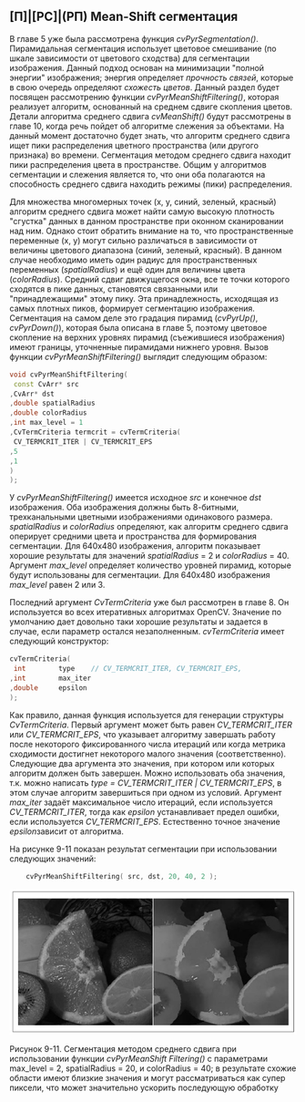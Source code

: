 ## [П]|[РС]|(РП) Mean-Shift сегментация

В главе 5 уже была рассмотрена функция *cvPyrSegmentation()*. Пирамидальная сегментация использует цветовое смешивание (по шкале зависимости от цветового сходства) для сегментации изображения. Данный подход основан на минимизации "полной энергии" изображения; энергия определяет *прочность связей*, которые в свою очередь определяют *схожесть цветов*.  Данный раздел будет посвящен рассмотрению функции *cvPyrMeanShiftFiltering()*, которая реализует алгоритм, основанный на среднем сдвиге скопления цветов. Детали алгоритма среднего сдвига *cvMeanShift()* будут рассмотрены в главе 10, когда речь пойдет об алгоритме слежения за объектами. На данный момент достаточно будет знать, что алгоритм среднего сдвига ищет пики распределения цветного пространства (или другого признака) во времени. Сегментация методом среднего сдвига находит пики распределения цвета в пространстве. Общим у алгоритмов сегментации и слежения является то, что они оба полагаются на способность среднего сдвига находить режимы (пики) распределения.

Для множества многомерных точек (x, y, синий, зеленый, красный) алгоритм среднего сдвига может найти самую высокую плотность "сгустка" данных в данном пространстве при оконном сканировании над ним. Однако стоит обратить внимание на то, что пространственные переменные (x, y) могут сильно различаться в зависимости от величины цветового диапазона (синий, зеленый, красный). В данном случае необходимо иметь один радиус для пространственных переменных (*spatialRadius*) и ещё один для величины цвета (*colorRadius*). Средний сдвиг движущегося окна, все те точки которого сходятся в пике данных, становятся связанными или "принадлежащими" этому пику. Эта принадлежность, исходящая из самых плотных пиков, формирует сегментацию изображения. Сегментация на самом деле это градация пирамид (*cvPyrUp()*, *cvPyrDown()*), которая была описана в главе 5, поэтому цветовое скопление на верхних уровнях пирамид (съежившиеся изображения) имеют границы, уточненные пирамидами нижнего уровня. Вызов функции *cvPyrMeanShiftFiltering()* выглядит следующим образом:

```cpp
void cvPyrMeanShiftFiltering(
 const CvArr* src
,CvArr* dst
,double spatialRadius
,double colorRadius
,int max_level = 1
,CvTermCriteria termcrit = cvTermCriteria(
 CV_TERMCRIT_ITER | CV_TERMCRIT_EPS
,5
,1
)
);
```

У *cvPyrMeanShiftFiltering()* имеется исходное *src* и конечное *dst* изображения. Оба изображения должны быть 8-битными, трехканальными цветными изображениями одинакового размера. *spatialRadius* и *colorRadius* определяют, как алгоритм среднего сдвига оперирует средними цвета и пространства для формирования сегментации. Для 640x480 изображения, алгоритм показывает хорошие результаты для значений *spatialRadius* = 2 и *colorRadius* = 40. Аргумент *max_level* определяет количество уровней пирамид, которые будут использованы для сегментации. Для 640x480 изображения *max_level* равен 2 или 3.

Последний аргумент *CvTermCriteria* уже был рассмотрен в главе 8. Он используется во всех итеративных алгоритмах OpenCV. Значение по умолчанию дает довольно таки хорошие результаты и задается в случае, если параметр остался незаполненным. *cvTermCriteria* имеет следующий конструктор:

```cpp
cvTermCriteria(
 int 		type 	// CV_TERMCRIT_ITER, CV_TERMCRIT_EPS,
,int 		max_iter
,double 	epsilon
);
```

Как правило, данная функция используется для генерации структуры *CvTermCriteria*. Первый аргумент может быть равен *CV_TERMCRIT_ITER* или *CV_TERMCRIT_EPS*, что указывает алгоритму завершать работу после некоторого фиксированного числа итераций или когда метрика сходимости достигнет некоторого малого значения (соответственно). Следующие два аргумента это значения, при котором или которых алгоритм должен быть завершен. Можно использовать оба значения, т.к. можно написать *type = CV_TERMCRIT_ITER | CV_TERMCRIT_EPS*, в этом случае алгоритм завершиться при одном из условий. Аргумент *max_iter* задаёт максимальное число итераций, если используется *CV_TERMCRIT_ITER*, тогда как *epsilon* устанавливает предел ошибки, если используется *CV_TERMCRIT_EPS*. Естественно точное значение *epsilon*зависит от алгоритма.

На рисунке 9-11 показан результат сегментации при использовании следующих значений:

```cpp
	cvPyrMeanShiftFiltering( src, dst, 20, 40, 2 );
```

![Рисунок 9-11 не найден](Images/Pic_9_11.jpg)

Рисунок 9-11. Сегментация методом среднего сдвига при использовании функции *cvPyrMeanShift Filtering()* с параметрами max_level = 2, spatialRadius = 20, и colorRadius = 40; в результате схожие области имеют близкие значения и могут рассматриваться как супер пиксели, что может значительно ускорить последующую обработку